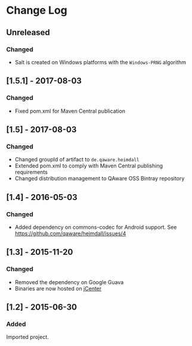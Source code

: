 # Change Log

## Unreleased
### Changed
* Salt is created on Windows platforms with the `Windows-PRNG` algorithm

## [1.5.1] - 2017-08-03
### Changed
* Fixed pom.xml for Maven Central publication

## [1.5] - 2017-08-03
### Changed
* Changed groupId of artifact to `de.qaware.heimdall`
* Extended pom.xml to comply with Maven Central publishing requirements
* Changed distribution management to QAware OSS Bintray repository

## [1.4] - 2016-05-03
### Changed
* Added dependency on commons-codec for Android support. See https://github.com/qaware/heimdall/issues/4

## [1.3] - 2015-11-20
### Changed
* Removed the dependency on Google Guava
* Binaries are now hosted on [jCenter](https://bintray.com/bintray/jcenter)

## [1.2] - 2015-06-30
### Added
Imported project.